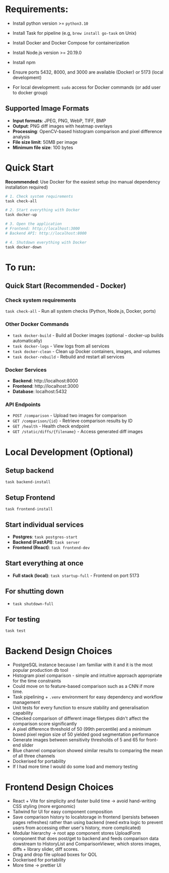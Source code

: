 # Requirements:

- Install python version >= `python3.10`

- Install Task for pipeline (e.g, `brew install go-task` on Unix)

- Install Docker and Docker Compose for containerization

- Install Node.js version >= 20.19.0

- Install npm

- Ensure ports 5432, 8000, and 3000 are available (Docker) or 5173 (local development)

- For local development: `sudo` access for Docker commands (or add user to docker group)

## Supported Image Formats

- **Input formats**: JPEG, PNG, WebP, TIFF, BMP
- **Output**: PNG diff images with heatmap overlays
- **Processing**: OpenCV-based histogram comparison and pixel difference analysis
- **File size limit**: 50MB per image
- **Minimum file size**: 100 bytes

# Quick Start

**Recommended**: Use Docker for the easiest setup (no manual dependency installation required)

```bash
# 1. Check system requirements
task check-all

# 2. Start everything with Docker
task docker-up

# 3. Open the application
# Frontend: http://localhost:3000
# Backend API: http://localhost:8000

# 4. Shutdown everything with Docker
task docker-down
```

# To run:

## Quick Start (Recommended - Docker)

### Check system requirements
`task check-all` - Run all system checks (Python, Node.js, Docker, ports)

### Other Docker Commands
- `task docker-build` - Build all Docker images (optional - docker-up builds automatically)
- `task docker-logs` - View logs from all services
- `task docker-clean` - Clean up Docker containers, images, and volumes
- `task docker-rebuild` - Rebuild and restart all services

### Docker Services
- **Backend**: http://localhost:8000
- **Frontend**: http://localhost:3000
- **Database**: localhost:5432

### API Endpoints
- `POST /comparison` - Upload two images for comparison
- `GET /comparison/{id}` - Retrieve comparison results by ID
- `GET /health` - Health check endpoint
- `GET /static/diffs/{filename}` - Access generated diff images

# Local Development (Optional)

## Setup backend
`task backend-install`

## Setup Frontend
`task frontend-install`

## Start individual services
- **Postgres**: `task postgres-start`
- **Backend (FastAPI)**: `task server`
- **Frontend (React)**: `task frontend-dev`

## Start everything at once
- **Full stack (local)**: `task startup-full` - Frontend on port 5173

## For shutting down

- `task shutdown-full`

## For testing

`task test`

# Backend Design Choices

- PostgreSQL instance because I am familiar with it and it is the most popular production db tool
- Histogram pixel comparison - simple and intuitive approach appropriate for the time constraints
- Could move on to feature-based comparison such as a CNN if more time.
- Task pipelining + `.venv` environment for easy dependency and workflow management
- Unit tests for every function to ensure stability and generalisation capability
- Checked comparison of different image filetypes didn't affect the comparison score significantly
- A pixel difference threshold of 50 (99th percentile) and a minimum boxed pixel region size of 50 yielded good segmentation performance
- Generate images between sensitivity thresholds of 5 and 65 for front-end slider
- Blue channel comparison showed similar results to comparing the mean of all three channels
- Dockerised for portability 
- If I had more time I would do some load and memory testing

# Frontend Design Choices

- React + Vite for simplicity and faster build time -> avoid hand-writing CSS styling (more ergonomic)
- Tailwind for UI for easy component composition
- Save comparison history to localstorage in frontend (persists between pages refreshes) rather than using backend (need extra logic to prevent users from accessing other user's history, more complicated)
- Modular hierarchy -> root app component stores UploadForm component that does post/get to backend and feeds comparison data dowstream to HistoryList and ComparisonViewer, which stores images, diffs + library slider, diff scores.
- Drag and drop file upload boxes for QOL
- Dockerised for portability 
- More time -> prettier UI
